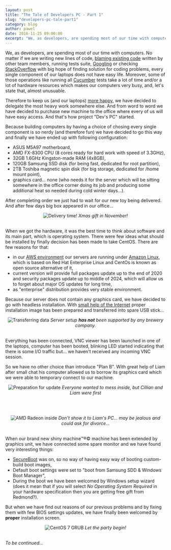 ```yaml
---
layout: post
title: "The Tale of Developers PC - Part 1"
slug: "developers-pc-tale-part1"
category: blog
author: pawel
date: 2016-11-25 09:00:00
excerpt: "We, as developers, are spending most of our time with computers..."
---
```


We, as developers, are spending most of our time with computers. No matter if
we are writing new lines of code, [blaming existing code][1] written by other
team members, running tests suite, [Googling][2] or checking [StackOverflow][3]
with big hope of finding solution for coding problems, every single component
of our laptops does not have easy life. Moreover, some of those operations
like running all [Cucumber][4] tests take a lot of time and/or a lot of
hardware resources which makes our computers very busy, and, let's state that,
almost unusuable.

Therefore to keep us (and our laptops) [more happy][5], we have
decided to delegate the most heavy work somewhere else. And from word to word
we have decided to purchase new machine to the office where every of us
will have easy access. And that's how project "Dev's PC" started.

Because building computers by having a choice of chosing every single
component is so nerdy (and therefore fun) we have decided to go this way
and finally we have ended up with following configuration:

* ASUS M5A97 motherboard,
* AMD FX-8300 CPU (8 cores ready for hard work with speed of 3.3GHz),
* 32GB 1.6GHz Kingston-made RAM (4x8GB),
* 120GB Samsung SSD disk (for being fast, dedicated for root partition),
* 2TB Toshiba magnetic spin disk (for big storage, dedicated for /home mount point),
* graphics card... none (who needs it for the server which will be sitting
  somewhere in the office corner doing its job and producing some additional
  heat so needed during cold winter days...).

After completing order we just had to wait for our new toy being delivered.
And after few days big box appeared in our office...

<div style="text-align: center">
<img src="/img/devpc/part1-box.jpg" class="img-responsive" alt="Delivery time!" />
<em>Xmas gift in November!</em>
</div>
<br />

When we got the hardware, it was the best time to think about software and its
main part, which is operating system. There were few ideas what should be
installed by finally decision has been made to take CentOS. There are few
reasons for that:
* in our [AWS environment][6] our servers are running under [Amazon Linux][7],
  which is based on Red Hat Enterprise Linux and CentOs is known as open source
  alternative of it,
* current version will provide full packages update up to the end of 2020
  and security packages update up to middle of 2024, which will allow us
  to forget about major OS updates for long time,
* as "enterprise" distribution provides very stable environment.

Because our server does not contain any graphics card, we have decided to go
with headless installation. With [small help of the Internet][8] proper
installation image has been prepared and transferred into spare USB stick...

<div style="text-align: center">
<img src="/img/devpc/part1-usb.jpg" class="img-responsive" alt="Transferring data" />
<em>Server setup <strong>has not</strong> been supported by any brewery company.</em>
</div>
<br />

Everything has been connected, VNC viewer has been launched in one of the
laptops, computer has been booted, blinking LED started indicating that there
is some I/O traffic but... we haven't received any incoming VNC session.

So we have no other choice than introduce "Plan B". With great help of Liam
after small chat his computer allowed us to borrow its graphics card which
we were able to temporary connect to our machine.

<div style="text-align: center">
<img src="/img/devpc/part1-before.jpg" class="img-responsive" alt="Preparation for update" />
<em>Everyone wanted to mess inside, but Cillian and Liam were first</em>
</div>

<br /><br />

<div style="text-align: center">
<img src="/img/devpc/part1-after.jpg" class="img-responsive" alt="AMD Radeon inside" />
<em>Don't show it to Liam's PC... may be jealous and could ask for divorce...</em>
</div>

<br />

When our brand new shiny machine&trade;&reg;&copy; machine has been extended by
graphics unit, we have connected some spare monitor and we have found
very interesting things:
* [SecureBoot][9] was on, so no way of having easy way of booting custom-build
  boot images,
* Default boot settings were set to "boot from Samsung SDD & Windows Boot Manager",
* During the boot we have been welcomed by Windows setup wizard (does it mean
  that if you will select <em>No Operating System Required</em> in your
  hardware specification then you are getting free gift from Redmond?).

But when we have find out reasons of our previous problems and by fixing them
with few BIOS settings updates, we have finally been welcomed by
<strong>proper</strong> installation screen.

<div style="text-align: center">
<img src="/img/devpc/part1-grub.jpg" class="img-responsive" alt="CentOS 7 GRUB" />
<em>Let the party begin!</em>
</div>

<br />

<em>To be continued...</em>


 [1]: http://insights.dice.com/2013/01/23/10-ways-to-say-your-code-sucks-without-getting-punched/
 [2]: http://www.urbandictionary.com/define.php?term=Googling
 [3]: http://stackoverflow.com/
 [4]: https://cucumber.io/
 [5]: https://www.entrepreneur.com/article/249528
 [6]: https://aws.amazon.com/vpc/
 [7]: https://aws.amazon.com/amazon-linux-ami/
 [8]: https://wiki.centos.org/TipsAndTricks/VncHeadlessInstall
 [9]: http://www.howtogeek.com/116569/htg-explains-how-windows-8s-secure-boot-feature-works-what-it-means-for-linux/
